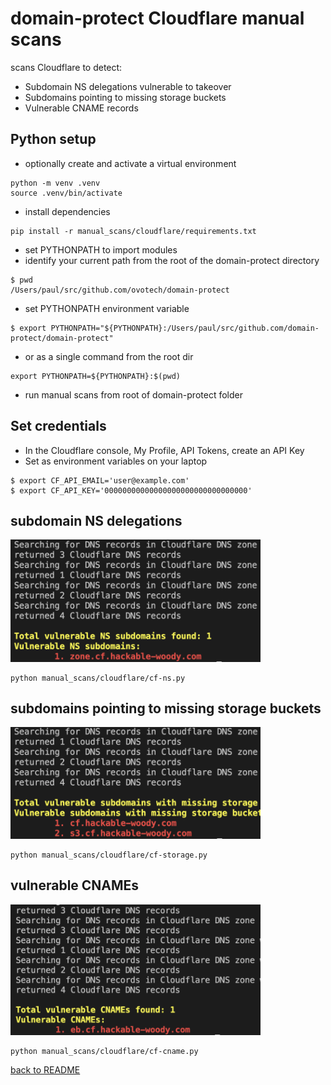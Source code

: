 # domain-protect Cloudflare manual scans
scans Cloudflare to detect:
* Subdomain NS delegations vulnerable to takeover
* Subdomains pointing to missing storage buckets
* Vulnerable CNAME records

## Python setup
* optionally create and activate a virtual environment
```
python -m venv .venv
source .venv/bin/activate
```
* install dependencies
```
pip install -r manual_scans/cloudflare/requirements.txt
```
* set PYTHONPATH to import modules
* identify your current path from the root of the domain-protect directory
```
$ pwd
/Users/paul/src/github.com/ovotech/domain-protect
```
* set PYTHONPATH environment variable
```
$ export PYTHONPATH="${PYTHONPATH}:/Users/paul/src/github.com/domain-protect/domain-protect"
```
* or as a single command from the root dir
```
export PYTHONPATH=${PYTHONPATH}:$(pwd)
```
* run manual scans from root of domain-protect folder

## Set credentials
* In the Cloudflare console, My Profile, API Tokens, create an API Key
* Set as environment variables on your laptop
```
$ export CF_API_EMAIL='user@example.com'
$ export CF_API_KEY='00000000000000000000000000000000'
```

## subdomain NS delegations
<img src="images/cf-ns.png" width="400">

```
python manual_scans/cloudflare/cf-ns.py
```

## subdomains pointing to missing storage buckets
<img src="images/cf-storage.png" width="400">

```
python manual_scans/cloudflare/cf-storage.py
```

## vulnerable CNAMEs
<img src="images/cf-cname.png" width="400">

```
python manual_scans/cloudflare/cf-cname.py
```

[back to README](../../README.md)
